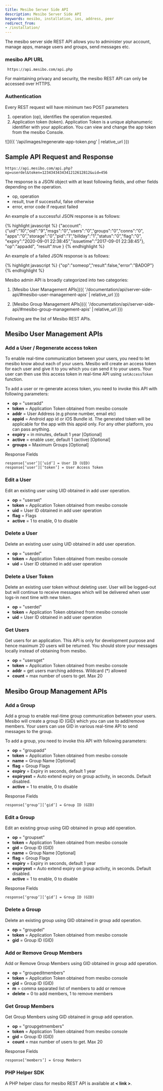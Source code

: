 ```yaml
---
title: Mesibo Server Side API
description: Mesibo Server Side API
keywords: mesibo, installation, ios, address, peer
redirect_from:
- /installation/
---
```

The mesibo server side REST API allows you to administer your account, manage apps, manage users and groups, send messages etc.

### mesibo API URL

     https://api.mesibo.com/api.php

For maintaining privacy and security, the mesibo REST API can only be accessed over HTTPS.

### Authentication

Every REST request will have minimum two POST parameters

  1. operation (op), identifies the operation requested.
  2. Application token (token).  Application Token is a unique alphanumeric identifier with your application. You can view and change the app token from the mesibo Console.

![]({{ '/api/images/regenerate-app-token.png' | relative_url }})

## Sample API Request and Response

    https://api.mesibo.com/api.php?op=userdel&token=1234343434341212612812&uid=456

The response is a JSON object with at least following fields, and other fields depending on the operation.
- op, operation
- result, true if successful, false otherwise
- error, error code if request failed

An example of a successful JSON response is as follows:

{% highlight javascript %}
{"account":
{"uid":"10","oid":"9","msgs":"0","users":"0","groups":"0","conns":"0",
"apps":"0","storage":"0","pid":"1","billday":"1","status":"0","flag":"0",
"expiry":"2020-09-01 22:38:45","issuetime":"2017-09-01 22:38:45"}, 
"op":"appadd",
"result":true
}
{% endhighlight %}

An example of a failed JSON response is as follows:

{% highlight javascript %}
{"op":"someop","result":false,"error":"BADOP"}
{% endhighlight %}

Mesibo admin API is broadly categorized into two categories:

  1. [Mesibo User Management APIs]({{ '/documentation/api/server-side-api/#mesibo-user-management-apis' | relative_url }})

  2. [Mesibo Group Management APIs]({{ '/documentation/api/server-side-api/#mesibo-group-management-apis' | relative_url }})

Following are the list of Mesibo REST APIs.

## Mesibo User Management APIs

### Add a User / Regenerate access token
To enable real-time communication between your users, you need to let mesibo know about each of your users. Mesibo will create an access token for each user and give it to you which you can send it to your users. Your user can then use this access token in real-time API using `setAccessToken` function. 

To add a user or re-generate access token, you need to invoke this API with following parameters:

- **op** = "useradd"
- **token** = Application Token obtained from mesibo console
- **addr** = User Address (e.g phone number, email etc)
- **appid** = Android app id or iOS Bundle id. The generated token will be applicable for the app with this appid only. For any other platform, you can pass anything. 
- **expiry** = in minutes, default 1 year [Optional]
- **active** = enable user, default 1 (active) [Optional]
- **groups** = Maximum Groups [Optional]

Response Fields

    response[‘user’][‘uid’] = User ID (UID)
    response[‘user’][‘token’] = User Access Token

### Edit a User 
Edit an existing user using UID obtained in add user operation.

- **op** = "userset"
- **token** = Application Token obtained from mesibo console
- **uid** = User ID obtained in add user operation
- **flag** = Flags
- **active** = 1 to enable, 0 to disable

### Delete a User 
Delete an existing user using UID obtained in add user operation.

- **op** = "userdel"
- **token** = Application Token obtained from mesibo console
- **uid** = User ID obtained in add user operation

### Delete a User Token
Delete an existing user token without deleting user. User will be logged-out but will continue to receive messages which will be delivered when user logs-in next time with new token.

- **op** = "userdel"
- **token** = Application Token obtained from mesibo console
- **uid** = User ID obtained in add user operation

### Get Users 
Get users for an application. This API is only for development purpose and hence maximum 20 users will be returned. You should store your messages locally instead of obtaining from mesibo.

- **op** = "usersget"
- **token** = Application Token obtained from mesibo console
- **addr** = get users marching address. Wildcard (\*) allowed
- **count** = max number of users to get. Max 20

## Mesibo Group Management APIs

### Add a Group 
Add a group to enable real-time group communication between your users. Mesibo will create a group ID (GID) which you can use to add/remove members. Your users can use GID in various real-time API to send messages to the group.

To add a group, you need to invoke this API with following parameters:

- **op** = "groupadd"
- **token** = Application Token obtained from mesibo console
- **name** = Group Name [Optional]
- **flag** = Group Flags
- **expiry** = Expiry in seconds, default 1 year
- **expiryext** = Auto extend expiry on group activity, in seconds. Default disabled.
- **active** = 1 to enable, 0 to disable

Response Fields

    response[‘group’][‘gid’] = Group ID (GID)

### Edit a Group 
Edit an existing group using GID obtained in group add operation. 

- **op** = "groupset"
- **token** = Application Token obtained from mesibo console
- **gid** = Group ID (GID)
- **name** = Group Name [Optional]
- **flag** = Group Flags
- **expiry** = Expiry in seconds, default 1 year
- **expiryext** = Auto extend expiry on group activity, in seconds. Default disabled.
- **active** = 1 to enable, 0 to disable

Response Fields

    response[‘group’][‘gid’] = Group ID (GID)

### Delete a Group 
Delete an existing group using GID obtained in group add operation. 

- **op** = "groupdel"
- **token** = Application Token obtained from mesibo console
- **gid** = Group ID (GID)

### Add or Remove Group Members
Add or Remove Group Members using GID obtained in group add operation. 

- **op** = "groupeditmembers"
- **token** = Application Token obtained from mesibo console
- **gid** = Group ID (GID)
- **m** = comma separated list of members to add or remove
- **delete** = 0 to add members, 1 to remove members

### Get Group Members
Get Group Members using GID obtained in group add operation. 

- **op** = "groupgetmembers"
- **token** = Application Token obtained from mesibo console
- **gid** = Group ID (GID)
- **count** = max number of users to get. Max 20

Response Fields

    response[‘members’] = Group Members

### PHP Helper SDK

A PHP helper class for mesibo REST API is available at **< link >**.

